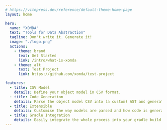 ```yaml
---
# https://vitepress.dev/reference/default-theme-home-page
layout: home

hero:
  name: "XOMDA"
  text: "Tools for Data Abstraction"
  tagline: Don't write it. Generate it!
  image: "./logo.png"
  actions:
    - theme: brand
      text: Get Started
      link: /intro/what-is-xomda
    - theme: alt
      text: Test Project
      link: https://github.com/xomda/test-project

features:
  - title: CSV Model
    details: Define your object model in CSV format.
  - title: Code Generation
    details: Parse the object model CSV into (a custom) AST and generate code from it.
  - title: Extensible
    details: Customise the way models are parsed and how code is generated.
  - title: Gradle Integration
    details: Easily integrate the whole process into your gradle build.
---
```


<script setup>
import { VPButton } from 'vitepress/theme'

</script>

<div style="margin: 1.25em; margin-top:2.5em; text-align: center;">
<VPButton text="♥️ Buy us a coffee" href="https://ko-fi.com/xomda" theme="sponsor" style="text-decoration: none"/>
</div>
